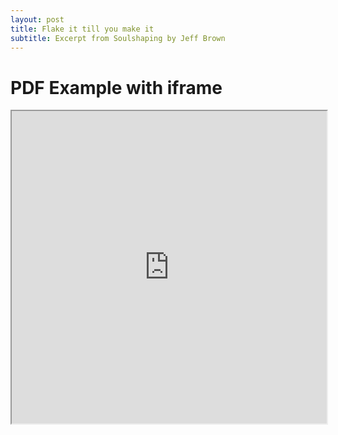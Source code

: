 ```yaml
---
layout: post
title: Flake it till you make it
subtitle: Excerpt from Soulshaping by Jeff Brown
---
```


<html>
  <head>
    <title>Title of the document</title>
  </head>
  <body>
    <h1>PDF Example with iframe</h1>
    <iframe src="https://drive.google.com/file/d/1M3xdLBnFBdBh725aAKVpyvZjSl0D0hK7/view?usp=share_link" width="100%" height="500px">
    </iframe>
  </body>
</html>

<div id="adobe-dc-view" style="width: 800px;"></div>
<script src="https://documentservices.adobe.com/view-sdk/viewer.js"></script>
<script type="text/javascript">
	document.addEventListener("adobe_dc_view_sdk.ready", function(){ 
		var adobeDCView = new AdobeDC.View({clientId: "<YOUR_CLIENT_ID>", divId: "adobe-dc-view"});
		adobeDCView.previewFile({
			content:{location: {url: "https://github.com/amandatallman/work-samples/blob/d4ce4e1fcaedd67c3a4540e4640b7b9fb2204e6e/degrees/College%20Awards.pdf"}},
			metaData:{fileName: "Bodea Brochure.pdf"}
		}, {embedMode: "IN_LINE"});
	});
</script>